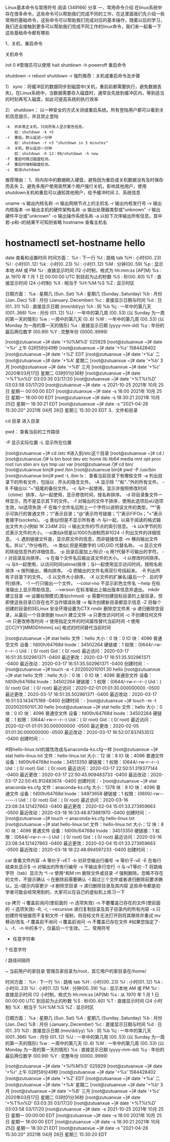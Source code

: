 Linux基本命令与常用符号
 阅读 (349166)  分享
一、常用命令介绍
在linux系统中存在很多命令，这些命令可以帮助我们完成不同的工作，在这里面我们先介绍一些常用的基础命令，这些命令可以帮助我们完成对应的基本操作，随着以后的学习，我们还会接触到更多可以帮助我们完成不同工作的linux命令，我们来一起看一下这些基础命令都有哪些

1、关机、重启命令

关机命令

init 0 #管理员可以使用
halt
shutdown -h
poweroff
重启命令

shutdown -r
reboot
shutdown -r
强烈推荐：关机或重启命令及步骤

1） sync：将缓冲区的数据同步到磁盘中(关机，重启前都需要执行，避免数据丢失)，在Linux系统中，当数据需要存入磁盘时，通常会先放到缓冲区内，等到适当的时刻再写入磁盘，如此可提高系统的执行效率

2） shutdown： 以一种安全的方式关闭或重启系统。所有登陆用户都可以看到关机信息提示，并且禁止登陆

	-k	并非真正关机，只向所有人显示警告信息。
		如：shutdown -k +5
	-r	重启。默认延迟一分钟
		如：shutdown -r +3 "shutdown in 3 minutes"
	-h	关机。默认延迟一分钟
		如：shutdown -h 12：00/shutdown -h now
	-f	重启时跳过磁盘检测。
	-F	重启时强制磁盘检测。
	-c	取消shutdown

推荐理由：
1、将内存中的数据刷入硬盘，避免因为重启或关机数据没有及时保存而丢失
2、避免多用户使用突然某个用户强行关机，影响其他用户，使用shutdown关机和重启可以通知其他用户，给予缓冲时间
2、系统信息

uname
-s  输出内核名称
-n  输出网络节点上的主机名
-r  输出内核发行号
-v  输出内核版本
-m  输出主机的硬件架构名称
-p  输出处理器类型或"unknown"
-i	输出硬件平台或"unknown"
-o	输出操作系统名称
-a  以如下次序输出所有信息。其中若-p和-i的结果不可知则省略
hostname 查看主机名
# hostnamectl set-hostname hello
date 查看和设置时间
时间方面：
%n : 下一行
%t : 跳格 tab
%H : 小时(00..23)
%I : 小时(01..12)
%k : 小时(0..23)
%l : 小时(1..12)
%M : 分钟(00..59)
%p : 显示本地 AM 或 PM
%r : 直接显示时间 (12 小时制，格式为 hh:mm:ss [AP]M)
%s : 从 1970 年 1 月 1 日 00:00:00 UTC 到目前为止的秒数
%S : 秒(00..60)
%T : 直接显示时间 (24 小时制)
%X : 相当于 %H:%M:%S
%Z : 显示时区


日期方面：
%a : 星期几 (Sun..Sat)
%A : 星期几 (Sunday..Saturday)
%b : 月份 (Jan..Dec)
%B : 月份 (January..December)
%c : 直接显示日期与时间
%d : 日 (01..31)
%D : 直接显示日期 (mm/dd/yy)
%h : 同 %b
%j : 一年中的第几天 (001..366)
%m : 月份 (01..12)
%U : 一年中的第几周 (00..53) (以 Sunday 为一周的第一天的情形)
%w : 一周中的第几天 (0..6)
%W : 一年中的第几周 (00..53) (以 Monday 为一周的第一天的情形)
%x : 直接显示日期 (yyyy-mm-dd)
%y : 年份的最后两位数字 (00.99)
%Y : 完整年份 (0000..9999)



[root@zutuanxue ~]# date '+%I%M%S'
025929
[root@zutuanxue ~]# date '+%r'
上午 02时59分49秒
[root@zutuanxue ~]# date '+%s'
1584428402
[root@zutuanxue ~]# date '+%Z'
EDT
[root@zutuanxue ~]# date '+%a'
二
[root@zutuanxue ~]# date '+%A'
星期二
[root@zutuanxue ~]# date '+%b'
3月
[root@zutuanxue ~]# date '+%B'
三月
[root@zutuanxue ~]# date '+%c'
2020年03月17日 星期二 03时01分36秒
[root@zutuanxue ~]# date '+%T%n%D'
03:03:35
03/17/20
[root@zutuanxue ~]# date '+%T%t%D'
03:03:58	03/17/20
[root@zutuanxue ~]# date -s 2021-10-25
2021年 10月 25日 星期一 00:00:00 EDT
[root@zutuanxue ~]# date -s 18:00
2021年 10月 25日 星期一 18:00:00 EDT
[root@zutuanxue ~]# date -s 18:30:21
2021年 10月 25日 星期一 18:30:21 EDT
[root@zutuanxue ~]# date -s "2021-04-28 15:30:20"
2021年 04月 28日 星期三 15:30:20 EDT
3、文件和目录

cd 目录 进入目录

pwd： 查看当前的工作路径

-P		显示实际位置
-L		显示所在位置

[root@zutuanxue ~]# cd /etc     #进入到/etc这个目录
[root@zutuanxue ~]# cd /
[root@zutuanxue /]# ls
bin  boot  dev  etc  home  lib  lib64  media  mnt  opt  proc  root  run  sbin  srv  sys  tmp  usr  var
[root@zutuanxue /]# cd bin/
[root@zutuanxue bin]# pwd
/bin
[root@zutuanxue bin]# pwd -P
/usr/bin
[root@zutuanxue bin]# pwd -L
/bin
ls： 查看当前目录下有哪些文件
-a 列出目录下的所有文件，包括以 . 开头的隐含文件。
-A 显示除 “.”和“..”外的所有文件。
-B 不输出以 “~”结尾的备份文件。
-c 与lt一起使用，显示并按照修改时间（ctime）排序，与l一起使用，显示修改时间，按名称排序。
-d 将目录象文件一样显示，而不是显示其下的文件。
-f 对输出的文件不排序，使用此选项后aU选项生效，lst选项失效
-F 在每个文件名后附上一个字符以说明该文件的类型，“*”表示可执行的普通文件；“/”表示目录；“@”表示符号链接；“|”表示FIFOs；“=”表示套接字(sockets)。
-g 类似l但是不显示所有者
-h 与l一起，以易于阅读的格式输出文件大小(例如 1K 234M 2G)
-i 输出文件的i节点的索引信息。
-k 以k字节的形式表示文件的大小。--si类似k但是以1000为进制而非1024
-l 列出文件的详细信息。
-L 遇到链接文件是，显示原文件的信息，而非链接信息
-m 横向输出文件名，并以“，”作分格符。
-n 类似l,但是用数字的 UID,GID 代替名称。
-o 显示文件的除组信息外的详细信息。
-p 目录后面加上/标识
-q 用?代替不可输出的字符。
-r 对目录反向排序。
-s 在每个文件名后输出该文件的大小。
-t 以修改时间排序。
-u 与lt一起使用，以访问时间(atime)排序；与l一起使用显示访问时间，按照名称排序
-x 按列输出，横向排序。
-Q 把输出的文件名用双引号括起来。
-R 列出所有子目录下的文件。
-S 以文件大小排序。
-X 以文件的扩展名(最后一个 . 后的字符)排序。
-1 一行只输出一个文件。
--color=no 不显示彩色文件名
--help 在标准输出上显示帮助信息。
--version 在标准输出上输出版本信息并退出。
mkdir 建立目录
-m	设置权限模式(类似chmod)
-p	需要时创建目标目录的上层目录，但即使这些目录已存在也不当作错误处理
-v	每次创建新目录都显示信息
-Z	将每个创建的目录的SELinux 安全环境设置为CTX
rmdir 删除空文件夹
-p  递归删除空目录，从最后一个目录倒删
touch 建立文件
-a	只更改访问时间
-c	不创建任何文件
-m	只更改修改时间
-r	使用指定文件的时间属性替代当前时间
-t	使用[[CC]YY]MMDDhhmm[.ss] 格式的时间替代当前时间

[root@zutuanxue ~]# stat hello
  文件：hello
  大小：0         	块：0          IO 块：4096   普通空文件
设备：fd00h/64768d	Inode：34502264    硬链接：1
权限：(0644/-rw-r--r--)  Uid：(    0/    root)   Gid：(    0/    root)
最近访问：2020-03-17 16:51:35.502961371 -0400
最近更改：2020-03-17 16:51:35.502961371 -0400
最近改动：2020-03-17 16:51:35.502961371 -0400
创建时间：-
[root@zutuanxue ~]# touch -a -t 202002010101.30 hello
[root@zutuanxue ~]# stat hello
  文件：hello
  大小：0         	块：0          IO 块：4096   普通空文件
设备：fd00h/64768d	Inode：34502264    硬链接：1
权限：(0644/-rw-r--r--)  Uid：(    0/    root)   Gid：(    0/    root)
最近访问：2020-02-01 01:01:30.000000000 -0500
最近更改：2020-03-17 16:51:35.502961371 -0400
最近改动：2020-03-17 16:51:53.143475189 -0400
创建时间：-
[root@zutuanxue ~]# touch -m -t 202002050101.30 hello
[root@zutuanxue ~]# stat hello
  文件：hello
  大小：0         	块：0          IO 块：4096   普通空文件
设备：fd00h/64768d	Inode：34502264    硬链接：1
权限：(0644/-rw-r--r--)  Uid：(    0/    root)   Gid：(    0/    root)
最近访问：2020-02-01 01:01:30.000000000 -0500
最近更改：2020-02-05 01:01:30.000000000 -0500
最近改动：2020-03-17 16:52:07.837453512 -0400
创建时间：-


#将hello-linux.txt的属性改成与anaconda-ks.cfg一样
[root@zutuanxue ~]# stat hello-linux.txt 
  文件：hello-linux.txt
  大小：12        	块：8          IO 块：4096   普通文件
设备：fd00h/64768d	Inode：34513350    硬链接：1
权限：(0644/-rw-r--r--)  Uid：(    0/    root)   Gid：(    0/    root)
最近访问：2020-03-17 22:50:51.319377144 -0400
最近更改：2020-03-17 22:50:45.909483733 -0400
最近改动：2020-03-17 22:50:45.912483674 -0400
创建时间：-
[root@zutuanxue ~]# stat anaconda-ks.cfg 
  文件：anaconda-ks.cfg
  大小：1378      	块：8          IO 块：4096   普通文件
设备：fd00h/64768d	Inode：34973658    硬链接：1
权限：(0600/-rw-------)  Uid：(    0/    root)   Gid：(    0/    root)
最近访问：2020-03-16 23:08:34.121427663 -0400
最近更改：2020-02-04 15:01:33.273959663 -0500
最近改动：2020-03-18 16:33:48.873881970 -0400
创建时间：-
[root@zutuanxue ~]# touch -r anaconda-ks.cfg hello-linux.txt 
[root@zutuanxue ~]# stat hello-linux.txt 
  文件：hello-linux.txt
  大小：12        	块：8          IO 块：4096   普通文件
设备：fd00h/64768d	Inode：34513350    硬链接：1
权限：(0644/-rw-r--r--)  Uid：(    0/    root)   Gid：(    0/    root)
最近访问：2020-03-16 23:08:34.121427663 -0400
最近更改：2020-02-04 15:01:33.273959663 -0500
最近改动：2020-03-18 18:22:48.694597233 -0400
创建时间：-

cat 查看文件内容
-A	等价于-vET
-b	对非空输出行编号
-e      等价于-vE
-E	在每行结束处显示$
-n	对输出的所有行编号
-s	不输出多行空行
-t	与-vT等价
-T	将跳格字符（tab）显示为 ^I
-v	使用^和M
rm 删除文件或目录
-f	强制删除。忽略不存在的文件，不提示确认
-i	在删除前需要确认
-I	超过三个文件或者递归删除前要求确认。比-i提示内容更少
-d	删除空目录
-r	递归删除目录及其内容
这些命令都是初学者可能会经常用到的，大家可以在自己的虚拟机上练习一下

cp 拷贝
-i	覆盖前询问(使前面的 -n 选项失效)
-n	不要覆盖已存在的文件(使前面的 -i 选项失效)
-R, -r, --recursive		递归复制目录及其子目录内的所有内容
-s	只创建符号链接而不复制文件
-f	强制，将目标文件无法打开则将其移除并重试
mv 移动/改名
-f	覆盖前不询问
-i	覆盖前询问
-n	不覆盖已存在文件
#如果您指定了-i、-f、-n 中的多个，仅最后一个生效。
二、常用符号
*	任意字符串

?	任意字符

/	路径间隔符

~	当前用户的家目录	管理员家目录为/root，其它用户的家目录在/home/

时间方面：
%n : 下一行
%t : 跳格 tab
%H : 小时(00..23)
%I : 小时(01..12)
%k : 小时(0..23)
%l : 小时(1..12)
%M : 分钟(00..59)
%p : 显示本地 AM 或 PM
%r : 直接显示时间 (12 小时制，格式为 hh:mm:ss [AP]M)
%s : 从 1970 年 1 月 1 日 00:00:00 UTC 到目前为止的秒数
%S : 秒(00..60)
%T : 直接显示时间 (24 小时制)
%X : 相当于 %H:%M:%S
%Z : 显示时区


日期方面：
%a : 星期几 (Sun..Sat)
%A : 星期几 (Sunday..Saturday)
%b : 月份 (Jan..Dec)
%B : 月份 (January..December)
%c : 直接显示日期与时间
%d : 日 (01..31)
%D : 直接显示日期 (mm/dd/yy)
%h : 同 %b
%j : 一年中的第几天 (001..366)
%m : 月份 (01..12)
%U : 一年中的第几周 (00..53) (以 Sunday 为一周的第一天的情形)
%w : 一周中的第几天 (0..6)
%W : 一年中的第几周 (00..53) (以 Monday 为一周的第一天的情形)
%x : 直接显示日期 (yyyy-mm-dd)
%y : 年份的最后两位数字 (00.99)
%Y : 完整年份 (0000..9999)



[root@zutuanxue ~]# date '+%I%M%S'
025929
[root@zutuanxue ~]# date '+%r'
上午 02时59分49秒
[root@zutuanxue ~]# date '+%s'
1584428402
[root@zutuanxue ~]# date '+%Z'
EDT
[root@zutuanxue ~]# date '+%a'
二
[root@zutuanxue ~]# date '+%A'
星期二
[root@zutuanxue ~]# date '+%b'
3月
[root@zutuanxue ~]# date '+%B'
三月
[root@zutuanxue ~]# date '+%c'
2020年03月17日 星期二 03时01分36秒
[root@zutuanxue ~]# date '+%T%n%D'
03:03:35
03/17/20
[root@zutuanxue ~]# date '+%T%t%D'
03:03:58	03/17/20
[root@zutuanxue ~]# date -s 2021-10-25
2021年 10月 25日 星期一 00:00:00 EDT
[root@zutuanxue ~]# date -s 18:00
2021年 10月 25日 星期一 18:00:00 EDT
[root@zutuanxue ~]# date -s 18:30:21
2021年 10月 25日 星期一 18:30:21 EDT
[root@zutuanxue ~]# date -s "2021-04-28 15:30:20"
2021年 04月 28日 星期三 15:30:20 EDT

